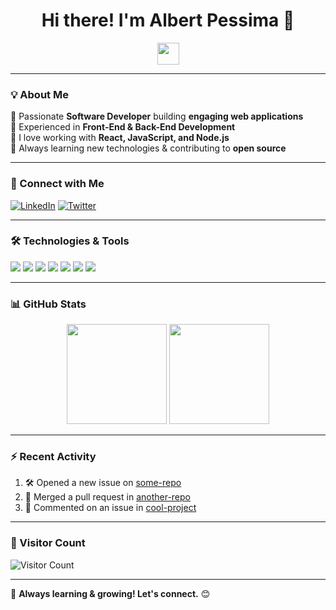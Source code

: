 <h1 align="center">Hi there! I'm Albert Pessima 👋</h1>

<p align="center">
  <img src="https://media.giphy.com/media/hvRJCLFzcasrR4ia7z/giphy.gif" width="35">
</p>

---

### **💡 About Me**
🔹 Passionate **Software Developer** building **engaging web applications**  
🔹 Experienced in **Front-End & Back-End Development**  
🔹 I love working with **React, JavaScript, and Node.js**  
🔹 Always learning new technologies & contributing to **open source**  

---

### **📢 Connect with Me**
[![LinkedIn](https://img.shields.io/badge/LinkedIn-blue?logo=linkedin&logoColor=white)](https://www.linkedin.com/in/albert-pessima/)
[![Twitter](https://img.shields.io/badge/Twitter-blue?logo=twitter&logoColor=white)](https://twitter.com/pepsiumar)

---

### **🛠 Technologies & Tools**
<p>
  <img src="https://img.shields.io/badge/HTML5-E34F26?logo=html5&logoColor=white">
  <img src="https://img.shields.io/badge/CSS3-1572B6?logo=css3&logoColor=white">
  <img src="https://img.shields.io/badge/JavaScript-F7DF1E?logo=javascript&logoColor=black">
  <img src="https://img.shields.io/badge/React-61DAFB?logo=react&logoColor=black">
  <img src="https://img.shields.io/badge/Node.js-339933?logo=node.js&logoColor=white">
  <img src="https://img.shields.io/badge/TailwindCSS-06B6D4?logo=tailwindcss&logoColor=white">
  <img src="https://img.shields.io/badge/Git-F05032?logo=git&logoColor=white">
</p>

---

### **📊 GitHub Stats**
<p align="center">
  <img src="https://github-readme-stats.vercel.app/api?username=yourusername&show_icons=true&theme=dark" height="160">
  <img src="https://github-readme-stats.vercel.app/api/top-langs/?username=yourusername&layout=compact&theme=dark" height="160">
</p>

---

### **⚡ Recent Activity**
<!--START_SECTION:activity-->
1. 🛠 Opened a new issue on [some-repo](https://github.com/)
2. 🎉 Merged a pull request in [another-repo](https://github.com/)
3. 💬 Commented on an issue in [cool-project](https://github.com/)
<!--END_SECTION:activity-->

---

### **👀 Visitor Count**
![Visitor Count](https://komarev.com/ghpvc/?username=yourusername&color=blue)

---

🚀 **Always learning & growing! Let's connect.** 😊
